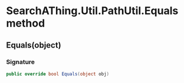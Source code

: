 # SearchAThing.Util.PathUtil.Equals method
## Equals(object)
### Signature
```csharp
public override bool Equals(object obj)
```

